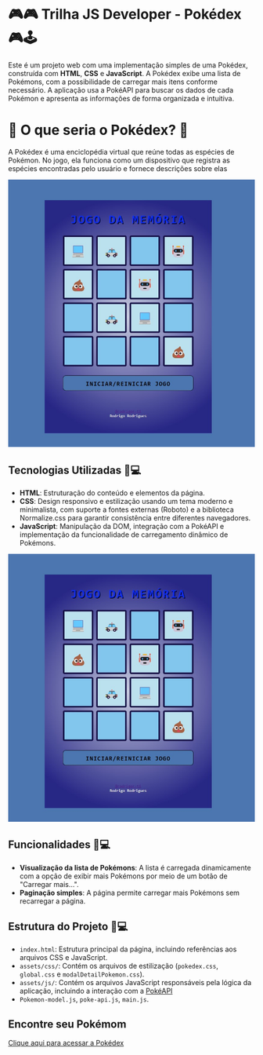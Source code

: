 # 🎮🎮 Trilha JS Developer - Pokédex 🎮🕹️

Este é um projeto web com uma implementação simples de uma Pokédex, construída com **HTML**, **CSS** e **JavaScript**. A Pokédex exibe uma lista de Pokémons, com a possibilidade de carregar mais itens conforme necessário. A aplicação usa a PokéAPI para buscar os dados de cada Pokémon e apresenta as informações de forma organizada e intuitiva.

# 🤔 O que seria o Pokédex? 🤔

A Pokédex é uma enciclopédia virtual que reúne todas as espécies de Pokémon. No jogo, ela funciona como um dispositivo que registra as espécies encontradas pelo usuário e fornece descrições sobre elas

![image](https://raw.githubusercontent.com/rodrigor-ti/jogoMemoria/refs/heads/main/src/images/jogo%20da%20memoria.jpg)

## Tecnologias Utilizadas 🎯💻

-   **HTML**: Estruturação do conteúdo e elementos da página.
-   **CSS**: Design responsivo e estilização usando um tema moderno e minimalista, com suporte a fontes externas (Roboto) e a biblioteca Normalize.css para garantir consistência entre diferentes navegadores.
-   **JavaScript**: Manipulação da DOM, integração com a PokéAPI e implementação da funcionalidade de carregamento dinâmico de Pokémons.

![image](https://raw.githubusercontent.com/rodrigor-ti/jogoMemoria/refs/heads/main/src/images/jogo%20da%20memoria.jpg)

## Funcionalidades 🎯💻

-   **Visualização da lista de Pokémons**: A lista é carregada dinamicamente com a opção de exibir mais Pokémons por meio de um botão de "Carregar mais...".
-   **Paginação simples**: A página permite carregar mais Pokémons sem recarregar a página.

## Estrutura do Projeto 🎯💻

-   `index.html`: Estrutura principal da página, incluindo referências aos arquivos CSS e JavaScript.
-   `assets/css/`: Contém os arquivos de estilização (`pokedex.css`, `global.css` e `modalDetailPokemon.css`).
-   `assets/js/`: Contém os arquivos JavaScript responsáveis pela lógica da aplicação, incluindo a interação com a [PokéAPI](https://pokeapi.co/) 
-   `Pokemon-model.js`, `poke-api.js`, `main.js`.

## Encontre seu Pokémom
<a href="https://rodrigor-ti.github.io/js-desenvolvedor-pokedex/" target="_blank">Clique aqui para acessar a Pokédex</a>
